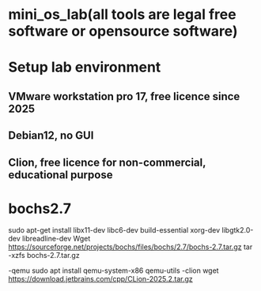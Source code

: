 # mini_os_lab(all tools are legal free software or opensource software)

# Setup lab environment
## VMware workstation pro 17, free licence since 2025
## Debian12, no GUI
## Clion, free licence for non-commercial, educational purpose

# bochs2.7
sudo apt-get install libx11-dev libc6-dev build-essential xorg-dev libgtk2.0-dev libreadline-dev
Wget https://sourceforge.net/projects/bochs/files/bochs/2.7/bochs-2.7.tar.gz
tar -xzfs bochs-2.7.tar.gz


-qemu
sudo apt install qemu-system-x86 qemu-utils
-clion
wget https://download.jetbrains.com/cpp/CLion-2025.2.tar.gz
